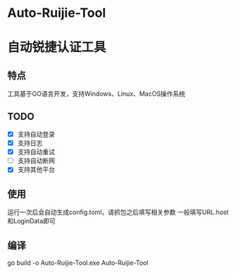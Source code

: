 # Auto-Ruijie-Tool
# 自动锐捷认证工具

## 特点
工具基于GO语言开发，支持Windows、Linux、MacOS操作系统


## TODO
- [x] 支持自动登录
- [x] 支持日志
- [x] 支持自动重试
- [ ] 支持自动断网
- [x] 支持其他平台

## 使用
运行一次后会自动生成config.toml，请抓包之后填写相关参数
一般填写URL.host和LoginData即可

## 编译
go build -o Auto-Ruijie-Tool.exe Auto-Ruijie-Tool